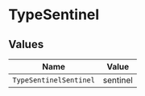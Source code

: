 # TypeSentinel


## Values

| Name                   | Value                  |
| ---------------------- | ---------------------- |
| `TypeSentinelSentinel` | sentinel               |